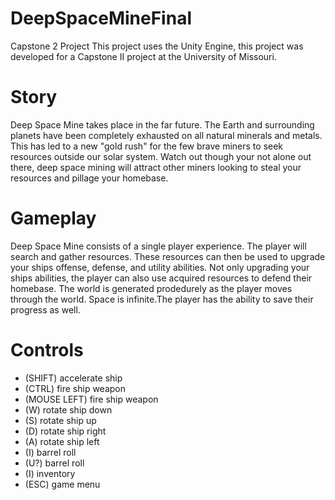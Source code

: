 DeepSpaceMineFinal
==================

Capstone 2 Project
This project uses the Unity Engine, this project was developed for a Capstone II project at the University of Missouri.

Story
==================
Deep Space Mine takes place in the far future. The Earth and surrounding planets have been completely exhausted on all
natural minerals and metals. This has led to a new "gold rush" for the few brave miners to seek resources outside our
solar system. Watch out though your not alone out there, deep space mining will attract other miners looking to steal your
resources and pillage your homebase.

Gameplay
==================
Deep Space Mine consists of a single player experience. The player will search and gather resources. These resources can then be
used to upgrade your ships offense, defense, and utility abilities. Not only upgrading your ships abilities, the player can also
use acquired resources to defend their homebase. The world is generated prodedurely as the player moves through the world. Space
is infinite.The player has the ability to save their progress as well.

Controls
==================
* (SHIFT) accelerate ship
* (CTRL) fire ship weapon
* (MOUSE LEFT) fire ship weapon
* (W) rotate ship down
* (S) rotate ship up
* (D) rotate ship right
* (A) rotate ship left
* (I) barrel roll
* (U?) barrel roll
* (I) inventory
* (ESC) game menu
